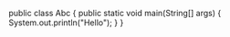 public class Abc
{
    public static void main(String[] args)
    {
        System.out.println("Hello");
    }
}
